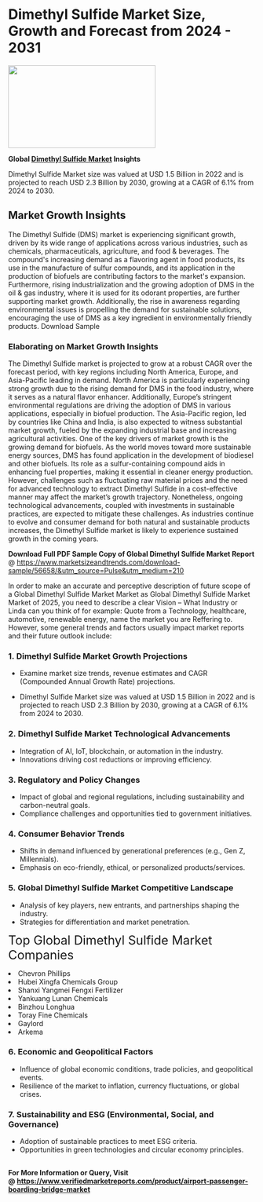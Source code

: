 <H1>Dimethyl Sulfide Market Size, Growth and Forecast from 2024 - 2031</H1><img class="aligncenter size-medium wp-image-584254" src="https://thirdeyenews.in/wp-content/uploads/2024/09/Global-Market-Research-300x168.jpeg" alt="" width="300" height="168" /><p><strong>Global&nbsp;<a href="https://www.marketsizeandtrends.com/download-sample/56658/&amp;utm_source=Pulse&amp;utm_medium=210">Dimethyl Sulfide Market</a> Insights</strong></p><p>Dimethyl Sulfide Market size was valued at USD 1.5 Billion in 2022 and is projected to reach USD 2.3 Billion by 2030, growing at a CAGR of 6.1% from 2024 to 2030.</p><p><h2>Market Growth Insights</h2> The Dimethyl Sulfide (DMS) market is experiencing significant growth, driven by its wide range of applications across various industries, such as chemicals, pharmaceuticals, agriculture, and food & beverages. The compound's increasing demand as a flavoring agent in food products, its use in the manufacture of sulfur compounds, and its application in the production of biofuels are contributing factors to the market's expansion. Furthermore, rising industrialization and the growing adoption of DMS in the oil & gas industry, where it is used for its odorant properties, are further supporting market growth. Additionally, the rise in awareness regarding environmental issues is propelling the demand for sustainable solutions, encouraging the use of DMS as a key ingredient in environmentally friendly products. Download Sample <h3>Elaborating on Market Growth Insights</h3> The Dimethyl Sulfide market is projected to grow at a robust CAGR over the forecast period, with key regions including North America, Europe, and Asia-Pacific leading in demand. North America is particularly experiencing strong growth due to the rising demand for DMS in the food industry, where it serves as a natural flavor enhancer. Additionally, Europe’s stringent environmental regulations are driving the adoption of DMS in various applications, especially in biofuel production. The Asia-Pacific region, led by countries like China and India, is also expected to witness substantial market growth, fueled by the expanding industrial base and increasing agricultural activities. One of the key drivers of market growth is the growing demand for biofuels. As the world moves toward more sustainable energy sources, DMS has found application in the development of biodiesel and other biofuels. Its role as a sulfur-containing compound aids in enhancing fuel properties, making it essential in cleaner energy production. However, challenges such as fluctuating raw material prices and the need for advanced technology to extract Dimethyl Sulfide in a cost-effective manner may affect the market’s growth trajectory. Nonetheless, ongoing technological advancements, coupled with investments in sustainable practices, are expected to mitigate these challenges. As industries continue to evolve and consumer demand for both natural and sustainable products increases, the Dimethyl Sulfide market is likely to experience sustained growth in the coming years. </p><p><span class=""><strong>Download Full PDF Sample Copy of Global Dimethyl Sulfide Market Report</strong> @ <a href="https://www.marketsizeandtrends.com/download-sample/56658/&amp;utm_source=Pulse&amp;utm_medium=210" target="_blank">https://www.marketsizeandtrends.com/download-sample/56658/&amp;utm_source=Pulse&amp;utm_medium=210</a></span></p><p>In order to make an accurate and perceptive description of future scope of a Global&nbsp;Dimethyl Sulfide Market Market as Global&nbsp;Dimethyl Sulfide Market Market of 2025, you need to describe a clear Vision &ndash; What Industry or Linda can you think of for example: Quote from a Technology, healthcare, automotive, renewable energy, name the market you are Reffering to. However, some general trends and factors usually impact market reports and their future outlook include:</p><h3>1.&nbsp;<strong>Dimethyl Sulfide Market Growth Projections</strong></h3><ul><li>Examine market size trends, revenue estimates and CAGR (Compounded Annual Growth Rate) projections.</li><li><p>Dimethyl Sulfide Market size was valued at USD 1.5 Billion in 2022 and is projected to reach USD 2.3 Billion by 2030, growing at a CAGR of 6.1% from 2024 to 2030.</p></li></ul><h3>2.&nbsp;<strong>Dimethyl Sulfide Market Technological Advancements</strong></h3><ul><li>Integration of AI, IoT, blockchain, or automation in the industry.</li><li>Innovations driving cost reductions or improving efficiency.</li></ul><h3>3.&nbsp;<strong>Regulatory and Policy Changes</strong></h3><ul><li>Impact of global and regional regulations, including sustainability and carbon-neutral goals.</li><li>Compliance challenges and opportunities tied to government initiatives.</li></ul><h3>4.&nbsp;<strong>Consumer Behavior Trends</strong></h3><ul><li>Shifts in demand influenced by generational preferences (e.g., Gen Z, Millennials).</li><li>Emphasis on eco-friendly, ethical, or personalized products/services.</li></ul><h3>5.&nbsp;<strong>Global Dimethyl Sulfide Market Competitive Landscape</strong></h3><ul><li>Analysis of key players, new entrants, and partnerships shaping the industry.</li><li>Strategies for differentiation and market penetration.</li></ul><p data-pm-slice="1 1 []"><span style="color: inherit; font-family: inherit; font-size: 25px;">Top Global Dimethyl Sulfide Market Companies</span></p><div class="" data-test-id=""><p><li>Chevron Phillips</li><li> Hubei Xingfa Chemicals Group</li><li> Shanxi Yangmei Fengxi Fertilizer</li><li> Yankuang Lunan Chemicals</li><li> Binzhou Longhua</li><li> Toray Fine Chemicals</li><li> Gaylord</li><li> Arkema</li></p></div><h3>6.&nbsp;<strong>Economic and Geopolitical Factors</strong></h3><ul><li>Influence of global economic conditions, trade policies, and geopolitical events.</li><li>Resilience of the market to inflation, currency fluctuations, or global crises.</li></ul><h3>7.&nbsp;<strong>Sustainability and ESG (Environmental, Social, and Governance)</strong></h3><ul><li>Adoption of sustainable practices to meet ESG criteria.</li><li>Opportunities in green technologies and circular economy principles.</li></ul><h2><strong style="font-size: 14px;">For More Information or Query, Visit @&nbsp;</strong><a style="background-color: #ffffff; font-size: 14px;" href="https://www.marketsizeandtrends.com/report/dimethyl-sulfide-market/" target="_blank">https://www.verifiedmarketreports.com/product/airport-passenger-boarding-bridge-market</a></h2>
